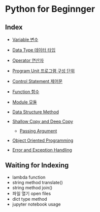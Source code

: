 # Python for Beginnger

## Index

- [Variable 변수](./variable.md)

- [Data Type 데이터 타입](./data_type.md)

- [Operator 연산자](./operator.md)

- [Program Unit 프로그램 구성 단위](./program_unit.md)

- [Control Statement 제어문](./control_statement/readme.md)

- [Function 함수](./function/readme.md)

- [Module 모듈](./module/readme.md)

- [Data Structure Method](./data_structure_method.md)

- [Shallow Copy and Deep Copy](./shallow_copy_and_deep_copy.md)

  - [Passing Argument](./passing_arguments.md)

- [Object Oriented Programming](./object_oriented_programming/readme.md)

- [Error and Exception Handling](./error_and_exception_handling/readme.md)

## Waiting for Indexing

- lambda function
- string method translate()
- string method join()
- 파일 열기 open files
- dict type method
- jupyter notebook usage